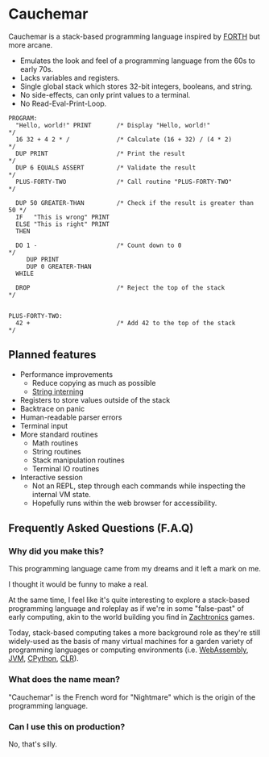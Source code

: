 # Cauchemar

Cauchemar is a stack-based programming language inspired by [FORTH] but more arcane.

[FORTH]: https://en.wikipedia.org/wiki/Forth_(programming_language)

- Emulates the look and feel of a programming language from the 60s to early 70s.
- Lacks variables and registers.
- Single global stack which stores 32-bit integers, booleans, and string.
- No side-effects, can only print values to a terminal.
- No Read-Eval-Print-Loop.

```cauchemar
PROGRAM:
  "Hello, world!" PRINT       /* Display "Hello, world!"                */
  16 32 + 4 2 * /             /* Calculate (16 + 32) / (4 * 2)          */
  DUP PRINT                   /* Print the result                       */
  DUP 6 EQUALS ASSERT         /* Validate the result                    */
  PLUS-FORTY-TWO              /* Call routine "PLUS-FORTY-TWO"          */
  
  DUP 50 GREATER-THAN         /* Check if the result is greater than 50 */
  IF   "This is wrong" PRINT
  ELSE "This is right" PRINT
  THEN
  
  DO 1 -                      /* Count down to 0                        */
     DUP PRINT 
     DUP 0 GREATER-THAN 
  WHILE
  
  DROP                        /* Reject the top of the stack            */
    
  
PLUS-FORTY-TWO:
  42 +                        /* Add 42 to the top of the stack         */
```

## Planned features

- Performance improvements
  - Reduce copying as much as possible 
  - [String interning]
- Registers to store values outside of the stack
- Backtrace on panic
- Human-readable parser errors
- Terminal input
- More standard routines
  - Math routines
  - String routines
  - Stack manipulation routines
  - Terminal IO routines
- Interactive session
  - Not an REPL, step through each commands while inspecting the internal VM
    state.
  - Hopefully runs within the web browser for accessibility.

[String interning]: https://en.wikipedia.org/wiki/String_interning

## Frequently Asked Questions (F.A.Q)

### Why did you make this?

This programming language came from my dreams and it left a mark on me.

I thought it would be funny to make a real.

At the same time, I feel like it's quite interesting to explore a stack-based
programming language and roleplay as if we're in some "false-past" of early 
computing, akin to the world building you find in [Zachtronics] games.

[Zachtronics]: https://www.zachtronics.com

Today, stack-based computing takes a more background role as they're still
widely-used as the basis of many virtual machines for a garden variety of
programming languages or computing environments (i.e. [WebAssembly], [JVM],
[CPython], [CLR]). 

[WebAssembly]: https://en.wikipedia.org/wiki/WebAssembly
[JVM]: https://en.wikipedia.org/wiki/Java_virtual_machine
[CPython]: https://en.wikipedia.org/wiki/CPython
[CLR]: https://en.wikipedia.org/wiki/Common_Language_Runtime

### What does the name mean?

"Cauchemar" is the French word for "Nightmare" which is the origin of the
programming language.

### Can I use this on production?

No, that's silly.
